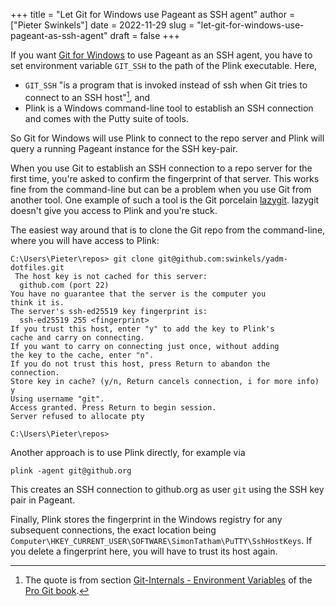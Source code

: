 +++
title = "Let Git for Windows use Pageant as SSH agent"
author = ["Pieter Swinkels"]
date = 2022-11-29
slug = "let-git-for-windows-use-pageant-as-ssh-agent"
draft = false
+++

If you want [Git for Windows](https://gitforwindows.org/) to use Pageant as an SSH agent, you have to set
environment variable `GIT_SSH` to the path of the Plink executable. Here,

-   `GIT_SSH` "is a program that is invoked instead of ssh when Git tries to
    connect to an SSH host"[^fn:1], and
-   Plink is a Windows command-line tool to establish an SSH connection and comes
    with the Putty suite of tools.

So Git for Windows will use Plink to connect to the repo server and Plink will
query a running Pageant instance for the SSH key-pair.

When you use Git to establish an SSH connection to a repo server for the first
time, you're asked to confirm the fingerprint of that server. This works fine
from the command-line but can be a problem when you use Git from another tool.
One example of such a tool is the Git porcelain [lazygit](https://github.com/jesseduffield/lazygit). lazygit doesn't give
you access to Plink and you're stuck.

The easiest way around that is to clone the Git repo from the command-line,
where you will have access to Plink:

```nil
C:\Users\Pieter\repos> git clone git@github.com:swinkels/yadm-dotfiles.git
 The host key is not cached for this server:
  github.com (port 22)
You have no guarantee that the server is the computer you
think it is.
The server's ssh-ed25519 key fingerprint is:
  ssh-ed25519 255 <fingerprint>
If you trust this host, enter "y" to add the key to Plink's
cache and carry on connecting.
If you want to carry on connecting just once, without adding
the key to the cache, enter "n".
If you do not trust this host, press Return to abandon the
connection.
Store key in cache? (y/n, Return cancels connection, i for more info) y
Using username "git".
Access granted. Press Return to begin session.
Server refused to allocate pty

C:\Users\Pieter\repos>
```

Another approach is to use Plink directly, for example via

```nil
plink -agent git@github.org
```

This creates an SSH connection to github.org as user `git` using the SSH key
pair in Pageant.

Finally, Plink stores the fingerprint in the Windows registry for any subsequent
connections, the exact location being
`Computer\HKEY_CURRENT_USER\SOFTWARE\SimonTatham\PuTTY\SshHostKeys`. If you
delete a fingerprint here, you will have to trust its host again.

[^fn:1]: The quote is from section [Git-Internals - Environment Variables](https://git-scm.com/book/en/v2/Git-Internals-Environment-Variables) of the
    [Pro Git book](https://git-scm.com/book/en/v2).
